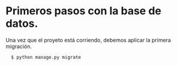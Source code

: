 # Primeros pasos con la base de datos.
Una vez que el proyeto está corriendo, debemos aplicar la primera migración.
```
  $ python manage.py migrate
```
